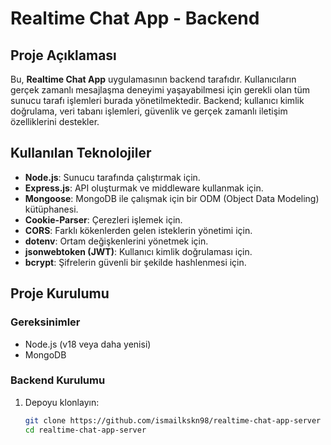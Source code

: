 # Realtime Chat App - Backend

## Proje Açıklaması
Bu, **Realtime Chat App** uygulamasının backend tarafıdır. Kullanıcıların gerçek zamanlı mesajlaşma deneyimi yaşayabilmesi için gerekli olan tüm sunucu tarafı işlemleri burada yönetilmektedir. Backend; kullanıcı kimlik doğrulama, veri tabanı işlemleri, güvenlik ve gerçek zamanlı iletişim özelliklerini destekler.

## Kullanılan Teknolojiler
- **Node.js**: Sunucu tarafında çalıştırmak için.
- **Express.js**: API oluşturmak ve middleware kullanmak için.
- **Mongoose**: MongoDB ile çalışmak için bir ODM (Object Data Modeling) kütüphanesi.
- **Cookie-Parser**: Çerezleri işlemek için.
- **CORS**: Farklı kökenlerden gelen isteklerin yönetimi için.
- **dotenv**: Ortam değişkenlerini yönetmek için.
- **jsonwebtoken (JWT)**: Kullanıcı kimlik doğrulaması için.
- **bcrypt**: Şifrelerin güvenli bir şekilde hashlenmesi için.

## Proje Kurulumu

### Gereksinimler
- Node.js (v18 veya daha yenisi)
- MongoDB

### Backend Kurulumu
1. Depoyu klonlayın:
   ```bash
   git clone https://github.com/ismailkskn98/realtime-chat-app-server
   cd realtime-chat-app-server
